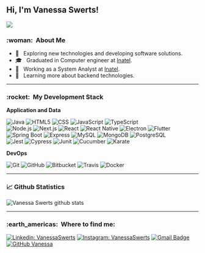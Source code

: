
<h2>Hi, I'm Vanessa Swerts! </h2>

![](https://komarev.com/ghpvc/?username=VanessaSwerts&color=006bed)

<h3> :woman: &nbsp;About Me </h3>

- 🤔 &nbsp; Exploring new technologies and developing software solutions.
- 🎓 &nbsp; Graduated in Computer engineer at <a href="https://inatel.br/home/">Inatel</a>.
- 💼 &nbsp; Working as a System Analyst at <a href="https://inatel.br/home/">Inatel</a>.
- 🌱 &nbsp; Learning more about backend technologies.

---

<h3> :rocket: &nbsp;My Development Stack </h3>

**Application and Data**

  ![Java](https://img.shields.io/badge/-Java-333333?style=flat&logo=Java&logoColor=007396)
  ![HTML5](https://img.shields.io/badge/-HTML5-333333?style=flat&logo=HTML5)
  ![CSS](https://img.shields.io/badge/-CSS-333333?style=flat&logo=CSS3&logoColor=1572B6)
  ![JavaScript](https://img.shields.io/badge/-JavaScript-333333?style=flat&logo=javascript)
  ![TypeScript](https://img.shields.io/badge/-TypeScript-333333?style=flat&logo=typescript)
  <br/> 
  ![Node.js](https://img.shields.io/badge/-Node.js-333333?style=flat&logo=node.js)
  ![Next.js](https://img.shields.io/badge/-Next.js-333333?style=flat&logo=next.js)
  ![React](https://img.shields.io/badge/-React-333333?style=flat&logo=react)
  ![React Native](https://img.shields.io/badge/-React%20Native-333333?style=flat&logo=react)
  ![Electron](https://img.shields.io/badge/-Electron-333333?style=flat&logo=electron)
  ![Flutter](https://img.shields.io/badge/-Flutter-333333?style=flat&logo=Flutter)
  <br/>
  ![Spring Boot](https://img.shields.io/badge/-Spring%20Boot-333333?style=flat&logo=springboot)
  ![Express](https://img.shields.io/badge/-Express-333333?style=flat&logo=express)
  ![MySQL](https://img.shields.io/badge/-MySQL-333333?style=flat&logo=mysql)
  ![MongoDB](https://img.shields.io/badge/-MongoDB-333333?style=flat&logo=mongodb)
  ![PostgreSQL](https://img.shields.io/badge/-PostgreSQL-333333?style=flat&logo=postgresql)
  <br/>
  ![Jest](https://img.shields.io/badge/-Jest-333333?style=flat&logo=jest)
  ![Cypress](https://img.shields.io/badge/-Cypress-333333?style=flat&logo=cypress)
  ![Junit](https://img.shields.io/badge/-Junit-333333?style=flat&logo=junit)
  ![Cucumber](https://img.shields.io/badge/-Cucumber-333333?style=flat&logo=cucumber)
  ![Karate](https://img.shields.io/badge/-Karate-333333?style=flat&logo=karate)
  
**DevOps**

  ![Git](https://img.shields.io/badge/-Git-333333?style=flat&logo=git)
  ![GitHub](https://img.shields.io/badge/-GitHub-333333?style=flat&logo=github)
  ![Bitbucket](https://img.shields.io/badge/-Bitbucket-333333?style=flat&logo=bitbucket)
  ![Travis](https://img.shields.io/badge/-Travis-333333?style=flat&logo=travis)
  ![Docker](https://img.shields.io/badge/-Docker-333333?style=flat&logo=docker)

---
### 📈 Github Statistics

![Vanessa Swerts github stats](https://github-readme-stats.vercel.app/api?username=vanessaswerts&theme=dracula&show_icons=true)

 ---
 
<h3> :earth_americas: &nbsp;Where to find me: </h3> 

[![Linkedin: VanessaSwerts](https://img.shields.io/badge/-vanessaswerts-blue?style=flat-square&logo=Linkedin&logoColor=white&link=https://www.linkedin.com/in/vanessaswerts/)](https://www.linkedin.com/in/vanessaswerts/)
[![Instagram: VanessaSwerts](https://img.shields.io/badge/-@vanessaswerts-blue?style=flat-square&logo=Instagram&logoColor=white&link=https://instagram.com/vanessaswerts/)](https://instagram.com/vanessaswerts/)
[![Gmail Badge](https://img.shields.io/badge/-vanessaswerts96@gmail.com-006bed?style=flat-square&logo=Gmail&logoColor=white&link=mailto:vanessaswerts9@gmail.com)](mailto:vanessaswerts9@gmail.com)
[![GitHub Vanessa]( https://img.shields.io/github/followers/VanessaSwerts?label=follow&style=social)](https://github.com/VanessaSwerts)
